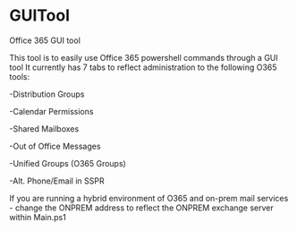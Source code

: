 # GUITool
Office 365 GUI tool

This tool is to easily use Office 365 powershell commands through a GUI tool
It currently has 7 tabs to reflect administration to the following O365 tools:

-Distribution Groups

-Calendar Permissions

-Shared Mailboxes

-Out of Office Messages

-Unified Groups (O365 Groups)

-Alt. Phone/Email in SSPR

 
 If you are running a hybrid environment of O365 and on-prem mail services - change the ONPREM address to reflect the ONPREM exchange server within Main.ps1

